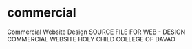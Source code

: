 # commercial
Commercial Website Design
SOURCE FILE FOR WEB - DESIGN COMMERCIAL WEBSITE
HOLY CHILD COLLEGE OF DAVAO
